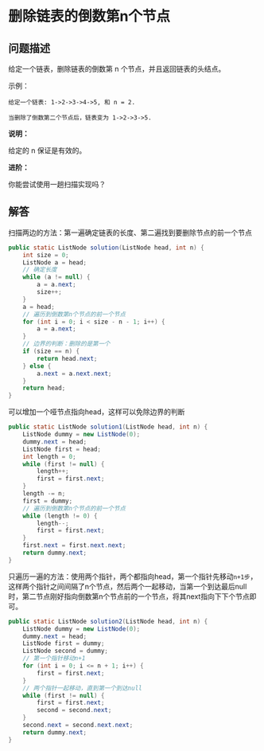 # 删除链表的倒数第n个节点

## 问题描述

给定一个链表，删除链表的倒数第 n 个节点，并且返回链表的头结点。

示例：

``` text
给定一个链表: 1->2->3->4->5, 和 n = 2.

当删除了倒数第二个节点后，链表变为 1->2->3->5.
```

**说明：**

给定的 n 保证是有效的。

**进阶：**

你能尝试使用一趟扫描实现吗？

## 解答

扫描两边的方法：第一遍确定链表的长度、第二遍找到要删除节点的前一个节点

``` java
public static ListNode solution(ListNode head, int n) {
    int size = 0;
    ListNode a = head;
    // 确定长度
    while (a != null) {
        a = a.next;
        size++;
    }
    a = head;
    // 遍历到倒数第n个节点的前一个节点
    for (int i = 0; i < size - n - 1; i++) {
        a = a.next;
    }
    // 边界的判断：删除的是第一个
    if (size == n) {
        return head.next;
    } else {
        a.next = a.next.next;
    }
    return head;
}
```

可以增加一个哑节点指向head，这样可以免除边界的判断

``` java
public static ListNode solution1(ListNode head, int n) {
    ListNode dummy = new ListNode(0);
    dummy.next = head;
    ListNode first = head;
    int length = 0;
    while (first != null) {
        length++;
        first = first.next;
    }
    length -= n;
    first = dummy;
    // 遍历到倒数第n个节点的前一个节点
    while (length != 0) {
        length--;
        first = first.next;
    }
    first.next = first.next.next;
    return dummy.next;
}
```

只遍历一遍的方法：使用两个指针，两个都指向head，第一个指针先移动`n+1步`，这样两个指针之间间隔了n个节点，然后两个一起移动，当第一个到达最后null时，第二节点刚好指向倒数第n个节点前的一个节点，将其next指向下下个节点即可。

``` java
public static ListNode solution2(ListNode head, int n) {
    ListNode dummy = new ListNode(0);
    dummy.next = head;
    ListNode first = dummy;
    ListNode second = dummy;
    // 第一个指针移动n+1
    for (int i = 0; i <= n + 1; i++) {
        first = first.next;
    }
    // 两个指针一起移动，直到第一个到达null
    while (first != null) {
        first = first.next;
        second = second.next;
    }
    second.next = second.next.next;
    return dummy.next;
}
```
